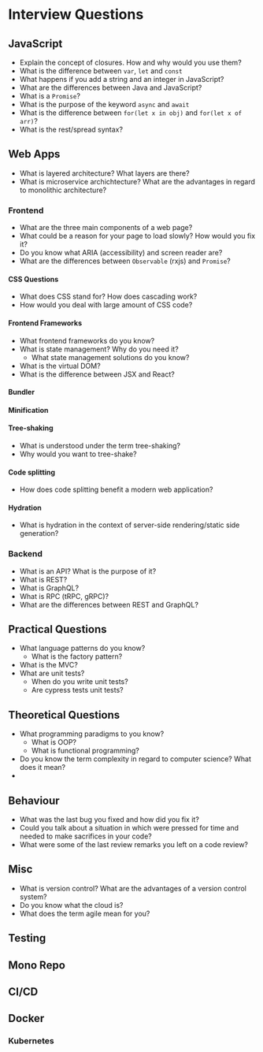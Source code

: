 # Interview Questions

## JavaScript

- Explain the concept of closures. How and why would you use them?
- What is the difference between `var`, `let` and `const`
- What happens if you add a string and an integer in JavaScript?
- What are the differences between Java and JavaScript?
- What is a `Promise`?
- What is the purpose of the keyword `async` and `await`
- What is the difference between `for(let x in obj)` and `for(let x of arr)`?
- What is the rest/spread syntax?

## Web Apps

- What is layered architecture? What layers are there?
- What is microservice archichtecture? What are the advantages in regard to monolithic architecture?

### Frontend

- What are the three main components of a web page?
- What could be a reason for your page to load slowly? How would you fix it?
- Do you know what ARIA (accessibility) and screen reader are?
- What are the differences between `Observable` (rxjs) and `Promise`?

#### CSS Questions

- What does CSS stand for? How does cascading work?
- How would you deal with large amount of CSS code?

#### Frontend Frameworks

- What frontend frameworks do you know?
- What is state management? Why do you need it?
  - What state management solutions do you know?
- What is the virtual DOM?
- What is the difference between JSX and React?

#### Bundler

#### Minification

#### Tree-shaking

- What is understood under the term tree-shaking?
- Why would you want to tree-shake?

#### Code splitting

- How does code splitting benefit a modern web application?

#### Hydration

- What is hydration in the context of server-side rendering/static side generation?

### Backend

- What is an API? What is the purpose of it?
- What is REST?
- What is GraphQL?
- What is RPC (tRPC, gRPC)?
- What are the differences between REST and GraphQL?

## Practical Questions

- What language patterns do you know?
  - What is the factory pattern?
- What is the MVC?
- What are unit tests?
  - When do you write unit tests?
  - Are cypress tests unit tests? 

## Theoretical Questions

- What programming paradigms to you know?
  - What is OOP?
  - What is functional programming?
- Do you know the term complexity in regard to computer science? What does it mean?
- 

## Behaviour

- What was the last bug you fixed and how did you fix it?
- Could you talk about a situation in which were pressed for time and needed to make sacrifices in your code?
- What were some of the last review remarks you left on a code review?

## Misc

- What is version control? What are the advantages of a version control system?
- Do you know what the cloud is?
- What does the term agile mean for you?

## Testing

## Mono Repo

## CI/CD

## Docker

### Kubernetes
